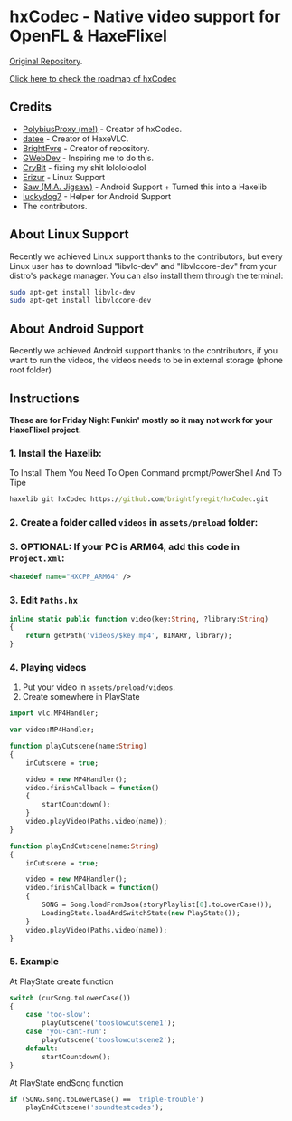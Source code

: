 # hxCodec - Native video support for OpenFL & HaxeFlixel

[Original Repository](https://github.com/polybiusproxy/PolyEngine).

[Click here to check the roadmap of hxCodec](https://github.com/brightfyregit/Friday-Night-Funkin-Mp4-Video-Support/projects/1)

## Credits

- [PolybiusProxy (me!)](https://github.com/polybiusproxy) - Creator of hxCodec.
- [datee](https://github.com/datee) - Creator of HaxeVLC.
- [BrightFyre](https://github.com/brightfyregit) - Creator of repository.
- [GWebDev](https://github.com/GrowtopiaFli) - Inspiring me to do this.
- [CryBit](https://github.com/CryBitDev) - fixing my shit lolololoolol
- [Erizur](https://github.com/Erizur) - Linux Support
- [Saw (M.A. Jigsaw)](https://github.com/jigsaw-4277821) - Android Support + Turned this into a Haxelib
- [luckydog7](https://github.com/luckydog7) - Helper for Android Support
- The contributors.

## About Linux Support
Recently we achieved Linux support thanks to the contributors, but every Linux user has to download "libvlc-dev" and "libvlccore-dev" from your distro's package manager.
You can also install them through the terminal:
```bash
sudo apt-get install libvlc-dev
sudo apt-get install libvlccore-dev
```

## About Android Support
Recently we achieved Android support thanks to the contributors, if you want to run the videos, the videos needs to be in external storage (phone root folder)

## Instructions
**These are for Friday Night Funkin' mostly so it may not work for your HaxeFlixel project.**

### 1. Install the Haxelib:

To Install Them You Need To Open Command prompt/PowerShell And To Tipe
```cmd
haxelib git hxCodec https://github.com/brightfyregit/hxCodec.git
```

### 2. Create a folder called `videos` in `assets/preload` folder:

### 3. **OPTIONAL: If your PC is ARM64, add this code in `Project.xml`:**

```xml
<haxedef name="HXCPP_ARM64" />
```

### 3. Edit `Paths.hx`
```haxe
inline static public function video(key:String, ?library:String)
{
	return getPath('videos/$key.mp4', BINARY, library);
}
```

### 4. Playing videos

1. Put your video in `assets/preload/videos`.
2. Create somewhere in PlayState
```haxe
import vlc.MP4Handler;

var video:MP4Handler;

function playCutscene(name:String)
{
	inCutscene = true;

	video = new MP4Handler();
	video.finishCallback = function()
	{
		startCountdown();
	}
	video.playVideo(Paths.video(name));
}

function playEndCutscene(name:String)
{
	inCutscene = true;

	video = new MP4Handler();
	video.finishCallback = function()
	{
		SONG = Song.loadFromJson(storyPlaylist[0].toLowerCase());
		LoadingState.loadAndSwitchState(new PlayState());
	}
	video.playVideo(Paths.video(name));
}
```

### 5. Example
At PlayState create function
```haxe
switch (curSong.toLowerCase())
{
	case 'too-slow':
		playCutscene('tooslowcutscene1');
	case 'you-cant-run':
		playCutscene('tooslowcutscene2');
	default:
		startCountdown();
}
```

At PlayState endSong function
```haxe
if (SONG.song.toLowerCase() == 'triple-trouble')
	playEndCutscene('soundtestcodes');
```

